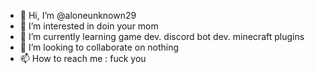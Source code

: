 - 👋 Hi, I’m @aloneunknown29
- 👀 I’m interested in doin your mom
- 🌱 I’m currently learning game dev. discord bot dev. minecraft plugins
- 💞️ I’m looking to collaborate on nothing
- 📫 How to reach me : fuck you

<!---
aloneunknown29/aloneunknown29 is a ✨ special ✨ repository because its `README.md` (this file) appears on your GitHub profile.
You can click the Preview link to take a look at your changes.
--->
